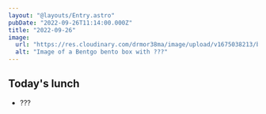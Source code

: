```yaml
---
layout: "@layouts/Entry.astro"
pubDate: "2022-09-26T11:14:00.000Z"
title: "2022-09-26"
image:
  url: "https://res.cloudinary.com/drmor38ma/image/upload/v1675038213/bbt/2022-09-26_ilzbet.jpg"
  alt: "Image of a Bentgo bento box with ???"
---
```


## Today's lunch

- ???
